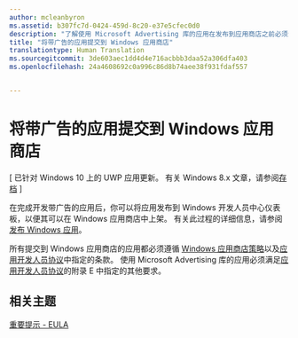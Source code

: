 ```yaml
---
author: mcleanbyron
ms.assetid: b307fc7d-0424-459d-8c20-e37e5cfec0d0
description: "了解使用 Microsoft Advertising 库的应用在发布到应用商店之前必须满足的要求。"
title: "将带广告的应用提交到 Windows 应用商店"
translationtype: Human Translation
ms.sourcegitcommit: 3de603aec1dd4d4e716acbbb3daa52a306dfa403
ms.openlocfilehash: 24a4608692c0a996c86d8b74aee38f931fdaf557


---
```


# 将带广告的应用提交到 Windows 应用商店


\[ 已针对 Windows 10 上的 UWP 应用更新。 有关 Windows 8.x 文章，请参阅[存档](http://go.microsoft.com/fwlink/p/?linkid=619132) \]

在完成开发带广告的应用后，你可以将应用发布到 Windows 开发人员中心仪表板，以便其可以在 Windows 应用商店中上架。 有关此过程的详细信息，请参阅[发布 Windows 应用](https://developer.microsoft.com/windows/publish)。

所有提交到 Windows 应用商店的应用都必须遵循 [Windows 应用商店策略](https://msdn.microsoft.com/library/windows/apps/dn764944.aspx)以及[应用开发人员协议](https://msdn.microsoft.com/library/windows/apps/hh694058.aspx)中指定的条款。 使用 Microsoft Advertising 库的应用必须满足[应用开发人员协议](https://msdn.microsoft.com/library/windows/apps/hh694058.aspx)的附录 E 中指定的其他要求。

## 相关主题


[重要提示 - EULA](important-notice-eula.md)

 

 



<!--HONumber=Jul16_HO2-->


